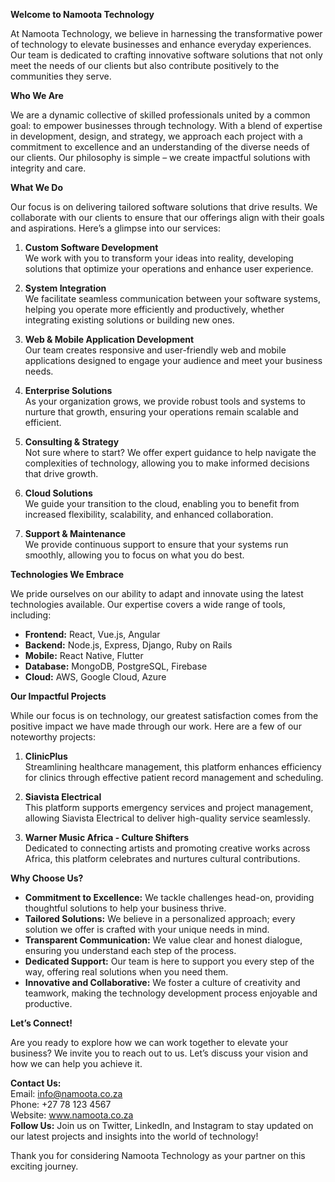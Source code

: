 **Welcome to Namoota Technology**

At Namoota Technology, we believe in harnessing the transformative power of technology to elevate businesses and enhance everyday experiences. Our team is dedicated to crafting innovative software solutions that not only meet the needs of our clients but also contribute positively to the communities they serve. 

**Who We Are**

We are a dynamic collective of skilled professionals united by a common goal: to empower businesses through technology. With a blend of expertise in development, design, and strategy, we approach each project with a commitment to excellence and an understanding of the diverse needs of our clients. Our philosophy is simple – we create impactful solutions with integrity and care.

**What We Do**

Our focus is on delivering tailored software solutions that drive results. We collaborate with our clients to ensure that our offerings align with their goals and aspirations. Here’s a glimpse into our services:

1. **Custom Software Development**  
   We work with you to transform your ideas into reality, developing solutions that optimize your operations and enhance user experience.

2. **System Integration**  
   We facilitate seamless communication between your software systems, helping you operate more efficiently and productively, whether integrating existing solutions or building new ones.

3. **Web & Mobile Application Development**  
   Our team creates responsive and user-friendly web and mobile applications designed to engage your audience and meet your business needs.

4. **Enterprise Solutions**  
   As your organization grows, we provide robust tools and systems to nurture that growth, ensuring your operations remain scalable and efficient.

5. **Consulting & Strategy**  
   Not sure where to start? We offer expert guidance to help navigate the complexities of technology, allowing you to make informed decisions that drive growth.

6. **Cloud Solutions**  
   We guide your transition to the cloud, enabling you to benefit from increased flexibility, scalability, and enhanced collaboration.

7. **Support & Maintenance**  
   We provide continuous support to ensure that your systems run smoothly, allowing you to focus on what you do best.

**Technologies We Embrace**

We pride ourselves on our ability to adapt and innovate using the latest technologies available. Our expertise covers a wide range of tools, including:

- **Frontend:** React, Vue.js, Angular
- **Backend:** Node.js, Express, Django, Ruby on Rails
- **Mobile:** React Native, Flutter
- **Database:** MongoDB, PostgreSQL, Firebase
- **Cloud:** AWS, Google Cloud, Azure

**Our Impactful Projects**

While our focus is on technology, our greatest satisfaction comes from the positive impact we have made through our work. Here are a few of our noteworthy projects:

1. **ClinicPlus**  
   Streamlining healthcare management, this platform enhances efficiency for clinics through effective patient record management and scheduling.

2. **Siavista Electrical**  
   This platform supports emergency services and project management, allowing Siavista Electrical to deliver high-quality service seamlessly.

3. **Warner Music Africa - Culture Shifters**  
   Dedicated to connecting artists and promoting creative works across Africa, this platform celebrates and nurtures cultural contributions.

**Why Choose Us?**

- **Commitment to Excellence:** We tackle challenges head-on, providing thoughtful solutions to help your business thrive.
- **Tailored Solutions:** We believe in a personalized approach; every solution we offer is crafted with your unique needs in mind.
- **Transparent Communication:** We value clear and honest dialogue, ensuring you understand each step of the process.
- **Dedicated Support:** Our team is here to support you every step of the way, offering real solutions when you need them.
- **Innovative and Collaborative:** We foster a culture of creativity and teamwork, making the technology development process enjoyable and productive.

**Let’s Connect!**

Are you ready to explore how we can work together to elevate your business? We invite you to reach out to us. Let’s discuss your vision and how we can help you achieve it.

**Contact Us:**  
Email: info@namoota.co.za  
Phone: +27 78 123 4567  
Website: www.namoota.co.za  
**Follow Us:** Join us on Twitter, LinkedIn, and Instagram to stay updated on our latest projects and insights into the world of technology!

Thank you for considering Namoota Technology as your partner on this exciting journey. 
